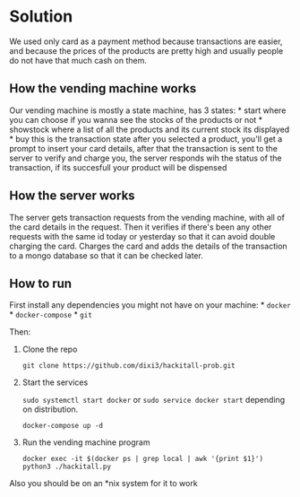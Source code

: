 # Solution
We used only card as a payment method because transactions are easier, and because the prices of the products
are pretty high and usually people do not have that much cash on them.


## How the vending machine works
Our vending machine is mostly a state machine, has 3 states: 
    * start where you can choose if you wanna see the stocks of the products or not
    * showstock where a list of all the products and its current stock its displayed
    * buy this is the transaction state after you selected a product, you'll get a prompt to 
    insert your card details, after that the transaction is sent to the server to verify and 
    charge you, the server responds wih the status of the transaction, if its succesfull your
    product will be dispensed

## How the server works
The server gets transaction requests from the vending machine, with all of the card details in the request. 
Then it verifies if there's been any other requests with the same id today or yesterday so that it can avoid 
double charging the card. Charges the card and adds the details of the transaction to a mongo database so that 
it can be checked later.

## How to run
First install any dependencies you might not have on your machine:
    * `docker`
    * `docker-compose`
    * `git`

Then:

1. Clone the repo

    `git clone https://github.com/dixi3/hackitall-prob.git`

2. Start the services
    
    `sudo systemctl start docker` or `sudo service docker start` depending on distribution.
    
    
    `docker-compose up -d`

3. Run the vending machine program

    `docker exec -it $(docker ps | grep local | awk '{print $1}')  python3 ./hackitall.py`

Also you should be on an *nix system for it to work
